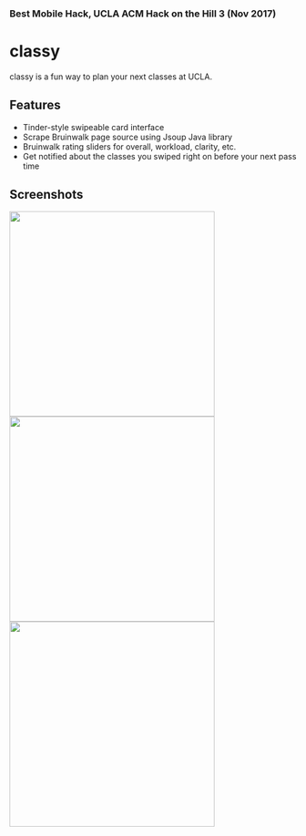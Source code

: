 ### Best Mobile Hack, UCLA ACM Hack on the Hill 3 (Nov 2017)

# classy
classy is a fun way to plan your next classes at UCLA.

## Features
* Tinder-style swipeable card interface
* Scrape Bruinwalk page source using Jsoup Java library
* Bruinwalk rating sliders for overall, workload, clarity, etc.
* Get notified about the classes you swiped right on before your next pass time

## Screenshots

<img src="https://i.imgur.com/uKY3R7g.jpg" width="360">
<img src="https://i.imgur.com/XamZ8TV.png" width="360">
<img src="https://i.imgur.com/HxozgJk.jpg" width="360">
